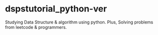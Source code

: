 # dspstutorial_python-ver
Studying Data Structure &amp; algorithm using python. 
Plus, Solving problems from leetcode &amp; programmers.
